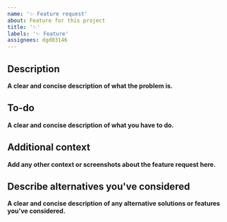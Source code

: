 ```yaml
---
name: '✨ Feature request'
about: Feature for this project
title: '✨'
labels: '✨ Feature'
assignees: dgd03146
---
```


## Description

**A clear and concise description of what the problem is.**

## To-do

**A clear and concise description of what you have to do.**

## Additional context

**Add any other context or screenshots about the feature request here.**

## Describe alternatives you've considered

**A clear and concise description of any alternative solutions or features you've considered.**
